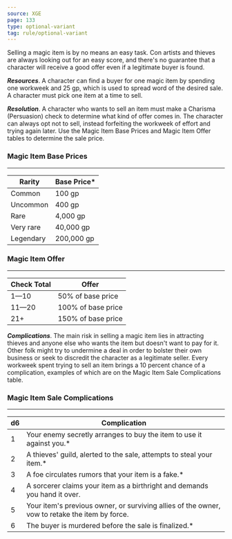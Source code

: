 ```yaml
---
source: XGE
page: 133
type: optional-variant
tag: rule/optional-variant
---
```


Selling a magic item is by no means an easy task. Con artists and thieves are always looking out for an easy score, and there's no guarantee that a character will receive a good offer even if a legitimate buyer is found.

**_Resources_**. A character can find a buyer for one magic item by spending one workweek and 25 gp, which is used to spread word of the desired sale. A character must pick one item at a time to sell.

**_Resolution_**. A character who wants to sell an item must make a Charisma (Persuasion) check to determine what kind of offer comes in. The character can always opt not to sell, instead forfeiting the workweek of effort and trying again later. Use the Magic Item Base Prices and Magic Item Offer tables to determine the sale price.

### Magic Item Base Prices
---
|Rarity|Base Price*|
|---|-----------|
|Common|100 gp|
|Uncommon|400 gp|
|Rare|4,000 gp|
|Very rare|40,000 gp|
|Legendary|200,000 gp|

### Magic Item Offer
---
|Check Total|Offer|
|---|-----------|
|1—10|50% of base price|
|11—20|100% of base price|
|21+|150% of base price|

**_Complications_**. The main risk in selling a magic item lies in attracting thieves and anyone else who wants the item but doesn't want to pay for it. Other folk might try to undermine a deal in order to bolster their own business or seek to discredit the character as a legitimate seller. Every workweek spent trying to sell an item brings a 10 percent chance of a complication, examples of which are on the Magic Item Sale Complications table.

### Magic Item Sale Complications
---
|d6|Complication|
|---|-----------|
|1|Your enemy secretly arranges to buy the item to use it against you.*|
|2|A thieves' guild, alerted to the sale, attempts to steal your item.*|
|3|A foe circulates rumors that your item is a fake.*|
|4|A sorcerer claims your item as a birthright and demands you hand it over.|
|5|Your item's previous owner, or surviving allies of the owner, vow to retake the item by force.|
|6|The buyer is murdered before the sale is finalized.*|

